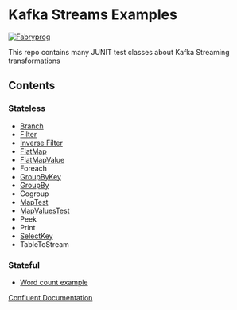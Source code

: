 # Kafka Streams Examples

[![Fabryprog](https://circleci.com/gh/Fabryprog/kafka-streams-examples.svg?style=shield)](<LINK>)

This repo contains many JUNIT test classes about Kafka Streaming transformations

## Contents

### Stateless
 - [Branch](https://github.com/Fabryprog/kafka-streams-examples/blob/master/src/test/java/it/fabryprog/kafka/streaming/example/transformation/stateless/BranchTest.java)
 - [Filter](https://github.com/Fabryprog/kafka-streams-examples/blob/master/src/test/java/it/fabryprog/kafka/streaming/example/transformation/stateless/FilterTest.java)
 - [Inverse Filter](https://github.com/Fabryprog/kafka-streams-examples/blob/master/src/test/java/it/fabryprog/kafka/streaming/example/transformation/stateless/InverseFilterTest.java)
 - [FlatMap](https://github.com/Fabryprog/kafka-streams-examples/blob/master/src/test/java/it/fabryprog/kafka/streaming/example/transformation/stateless/FlatMapTest.java)
 - [FlatMapValue](https://github.com/Fabryprog/kafka-streams-examples/blob/master/src/test/java/it/fabryprog/kafka/streaming/example/transformation/stateless/FlatMapValuesTest.java)
 - Foreach
 - [GroupByKey](https://github.com/Fabryprog/kafka-streams-examples/blob/master/src/test/java/it/fabryprog/kafka/streaming/example/transformation/stateless/GroupByKeyTest.java)
 - [GroupBy](https://github.com/Fabryprog/kafka-streams-examples/blob/master/src/test/java/it/fabryprog/kafka/streaming/example/transformation/stateless/GroupByTest.java)
 - Cogroup
 - [MapTest](https://github.com/Fabryprog/kafka-streams-examples/blob/master/src/test/java/it/fabryprog/kafka/streaming/example/transformation/stateless/MapTest.java)
 - [MapValuesTest](https://github.com/Fabryprog/kafka-streams-examples/blob/master/src/test/java/it/fabryprog/kafka/streaming/example/transformation/stateless/MapValuesTest.java)
 - Peek
 - Print
 - [SelectKey](https://github.com/Fabryprog/kafka-streams-examples/blob/master/src/test/java/it/fabryprog/kafka/streaming/example/transformation/stateless/SelectKeyTest.java)
 - TableToStream 

### Stateful
 - [Word count example](https://github.com/Fabryprog/kafka-streams-examples/blob/master/src/test/java/it/fabryprog/kafka/streaming/example/transformation/stateful/example/WordCountTest.java)
 
[Confluent Documentation](https://docs.confluent.io/current/streams/developer-guide/dsl-api.html#streams-developer-guide-dsl-transformations-stateless)
